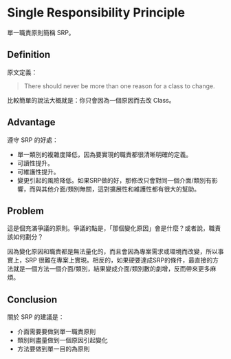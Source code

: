 # Single Responsibility Principle

單一職責原則簡稱 SRP。

## Definition

原文定義：

> There should never be more than one reason for a class to change.

比較簡單的說法大概就是：你只會因為一個原因而去改 Class。

## Advantage

遵守 SRP 的好處：

* 單一類別的複雜度降低，因為要實現的職責都很清晰明確的定義。
* 可讀性提升。
* 可維護性提升。
* 變更引起的風險降低。如果SRP做的好，那修改只會對同一個介面/類別有影響，而與其他介面/類別無關，這對擴展性和維護性都有很大的幫助。

## Problem

這是個充滿爭議的原則。爭議的點是，「那個變化原因」會是什麼？或者說，職責該如何劃分？

因為變化原因和職責都是無法量化的，而且會因為專案需求或環境而改變，所以事實上，SRP 很難在專案上實現。相反的，如果硬要達成SRP的條件，最直接的方法就是一個方法一個介面/類別，結果變成介面/類別數的劇增，反而帶來更多麻煩。

## Conclusion

關於 SRP 的建議是：

* 介面需要要做到單一職責原則
* 類別則盡量做到一個原因引起變化
* 方法要做到單一目的為原則
